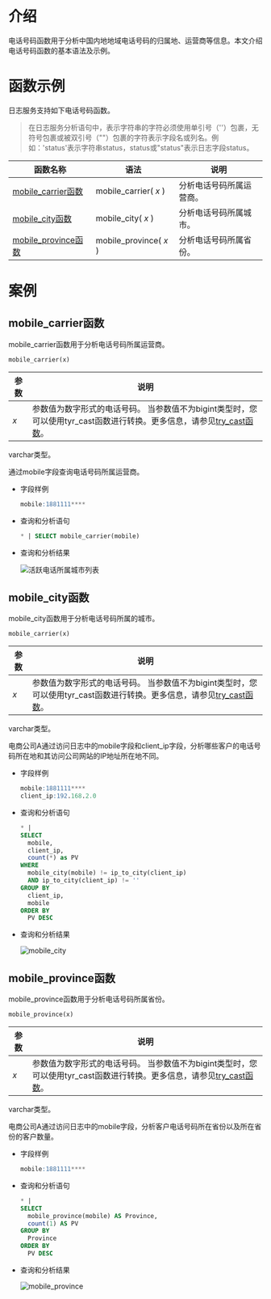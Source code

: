 # 介绍
电话号码函数用于分析中国内地地域电话号码的归属地、运营商等信息。本文介绍电话号码函数的基本语法及示例。

# 函数示例
日志服务支持如下电话号码函数。
>在日志服务分析语句中，表示字符串的字符必须使用单引号（''）包裹，无符号包裹或被双引号（""）包裹的字符表示字段名或列名。例如：'status'表示字符串status，status或"status"表示日志字段status。


|                                       函数名称                                       |           语法           |      说明      |
|----------------------------------------------------------------------------------|------------------------|--------------|
| [mobile_carrier函数](#mobile-carrier函数)  | mobile_carrier( *x* )  | 分析电话号码所属运营商。 |
| [mobile_city函数](#mobile-city函数)     | mobile_city( *x* )     | 分析电话号码所属城市。  |
| [mobile_province函数](#mobile-province函数) | mobile_province( *x* ) | 分析电话号码所属省份。  |


# 案例
mobile_carrier函数 
-------------------------------------

mobile_carrier函数用于分析电话号码所属运营商。

```sql
mobile_carrier(x)
```



| 参数  |                                                                        说明                                                                        |
|-----|--------------------------------------------------------------------------------------------------------------------------------------------------|
| *x* | 参数值为数字形式的电话号码。 当参数值不为bigint类型时，您可以使用tyr_cast函数进行转换。更多信息，请参见[try_cast函数](https://sls.aliyun.com/function/functionInfo.html?detail_id=11#try_cast%E5%87%BD%E6%95%B0)。 |



varchar类型。

通过mobile字段查询电话号码所属运营商。

* 字段样例

  ```sql
  mobile:1881111****
  ```

  

* 查询和分析语句

  ```sql
  * | SELECT mobile_carrier(mobile)
  ```

  

* 查询和分析结果

  ![活跃电话所属城市列表](https://help-static-aliyun-doc.aliyuncs.com/assets/img/zh-CN/4171797261/p33429.png)




mobile_city函数 
----------------------------------

mobile_city函数用于分析电话号码所属的城市。

```sql
mobile_carrier(x)
```



| 参数  |                                                                        说明                                                                        |
|-----|--------------------------------------------------------------------------------------------------------------------------------------------------|
| *x* | 参数值为数字形式的电话号码。 当参数值不为bigint类型时，您可以使用tyr_cast函数进行转换。更多信息，请参见[try_cast函数](https://sls.aliyun.com/function/functionInfo.html?detail_id=11#try_cast%E5%87%BD%E6%95%B0)。 |



varchar类型。

电商公司A通过访问日志中的mobile字段和client_ip字段，分析哪些客户的电话号码所在地和其访问公司网站的IP地址所在地不同。

* 字段样例

  ```sql
  mobile:1881111****
  client_ip:192.168.2.0
  ```

  

* 查询和分析语句

  ```sql
  * |
  SELECT
    mobile,
    client_ip,
    count(*) as PV
  WHERE
    mobile_city(mobile) != ip_to_city(client_ip)
    AND ip_to_city(client_ip) != ''
  GROUP BY
    client_ip,
    mobile
  ORDER BY
    PV DESC
  ```

  

* 查询和分析结果

  ![mobile_city](https://help-static-aliyun-doc.aliyuncs.com/assets/img/zh-CN/4171797261/p300739.png)




mobile_province函数 
--------------------------------------

mobile_province函数用于分析电话号码所属省份。

```sql
mobile_province(x)
```



| 参数  |                                                                        说明                                                                        |
|-----|--------------------------------------------------------------------------------------------------------------------------------------------------|
| *x* | 参数值为数字形式的电话号码。 当参数值不为bigint类型时，您可以使用tyr_cast函数进行转换。更多信息，请参见[try_cast函数](https://sls.aliyun.com/function/functionInfo.html?detail_id=11#try_cast%E5%87%BD%E6%95%B0)。 |



varchar类型。

电商公司A通过访问日志中的mobile字段，分析客户电话号码所在省份以及所在省份的客户数量。 

* 字段样例

  ```sql
  mobile:1881111****
  ```

  

* 查询和分析语句

  ```sql
  * |
  SELECT
    mobile_province(mobile) AS Province,
    count(1) AS PV
  GROUP BY
    Province
  ORDER BY
    PV DESC
  ```

  

* 查询和分析结果

  ![mobile_province](https://help-static-aliyun-doc.aliyuncs.com/assets/img/zh-CN/4171797261/p300723.png)